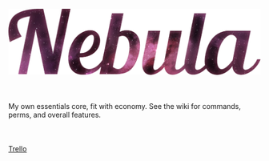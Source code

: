![Nebula Core](https://github.com/e3ndr/NebulaCore/raw/master/Nebula_Logo_lowres.png "Nebula Core")
\
\
\
\
My own essentials core, fit with economy.
See the wiki for commands, perms, and overall features.
\
\
\
\
[Trello](https://trello.com/b/4PM4IdwX/nebulacore)
